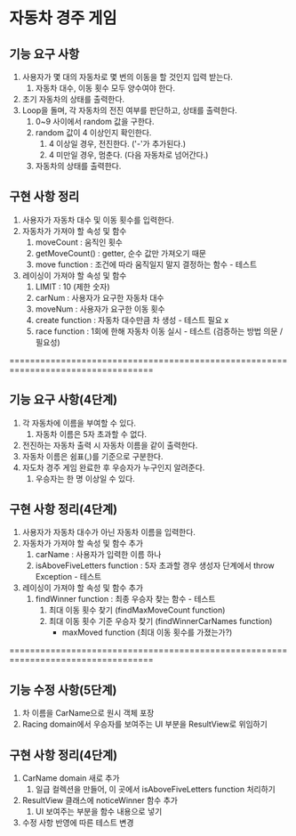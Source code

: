 # 자동차 경주 게임
## 기능 요구 사항
1. 사용자가 몇 대의 자동차로 몇 번의 이동을 할 것인지 입력 받는다.
   1. 자동차 대수, 이동 횟수 모두 양수여야 한다.
2. 초기 자동차의 상태를 출력한다.
3. Loop을 돌며, 각 자동차의 전진 여부를 판단하고, 상태를 출력한다.
   1. 0~9 사이에서 random 값을 구한다.
   2. random 값이 4 이상인지 확인한다.
      1. 4 이상일 경우, 전진한다. ('-'가 추가된다.)
      2. 4 미만일 경우, 멈춘다. (다음 자동차로 넘어간다.)
   3. 자동차의 상태를 출력한다.

## 구현 사항 정리
1. 사용자가 자동차 대수 및 이동 횟수를 입력한다.
2. 자동차가 가져야 할 속성 및 함수
   1. moveCount : 움직인 횟수
   2. getMoveCount() : getter, 순수 값만 가져오기 때문
   3. move function : 조건에 따라 움직일지 말지 결정하는 함수 - 테스트
3. 레이싱이 가져야 할 속성 및 함수
   1. LIMIT : 10 (제한 숫자)
   2. carNum : 사용자가 요구한 자동차 대수
   3. moveNum : 사용자가 요구한 이동 횟수
   4. create function : 자동차 대수만큼 차 생성 - 테스트 필요 x
   5. race function : 1회에 한해 자동차 이동 실시 - 테스트 (검증하는 방법 의문 / 필요성)

==================================================================================

## 기능 요구 사항(4단계)
1. 각 자동차에 이름을 부여할 수 있다.
   1. 자동차 이름은 5자 초과할 수 없다.
2. 전진하는 자동차 출력 시 자동차 이름을 같이 출력한다.
3. 자동차 이름은 쉼표(,)를 기준으로 구분한다.
4. 자도차 경주 게임 완료한 후 우승자가 누구인지 알려준다.
   1. 우승자는 한 명 이상일 수 있다.

## 구현 사항 정리(4단계)
1. 사용자가 자동차 대수가 아닌 자동차 이름을 입력한다.
2. 자동차가 가져야 할 속성 및 함수 추가
   1. carName : 사용자가 입력한 이름 하나
   2. isAboveFiveLetters function : 5자 초과할 경우 생성자 단계에서 throw Exception - 테스트
3. 레이싱이 가져야 할 속성 및 함수 추가
   1. findWinner function : 최종 우승자 찾는 함수 - 테스트
      1. 최대 이동 횟수 찾기 (findMaxMoveCount function)
      2. 최대 이동 횟수 기준 우승자 찾기 (findWinnerCarNames function)
         - maxMoved function (최대 이동 횟수를 가졌는가?)

==================================================================================

## 기능 수정 사항(5단계)
1. 차 이름을 CarName으로 원시 객체 포장
2. Racing domain에서 우승자를 보여주는 UI 부분을 ResultView로 위임하기

## 구현 사항 정리(4단계)
1. CarName domain 새로 추가
   1. 일급 컬렉션을 만들어, 이 곳에서 isAboveFiveLetters function 처리하기
2. ResultView 클래스에 noticeWinner 함수 추가
   1. UI 보여주는 부분을 함수 내용으로 넣기
3. 수정 사항 반영에 따른 테스트 변경